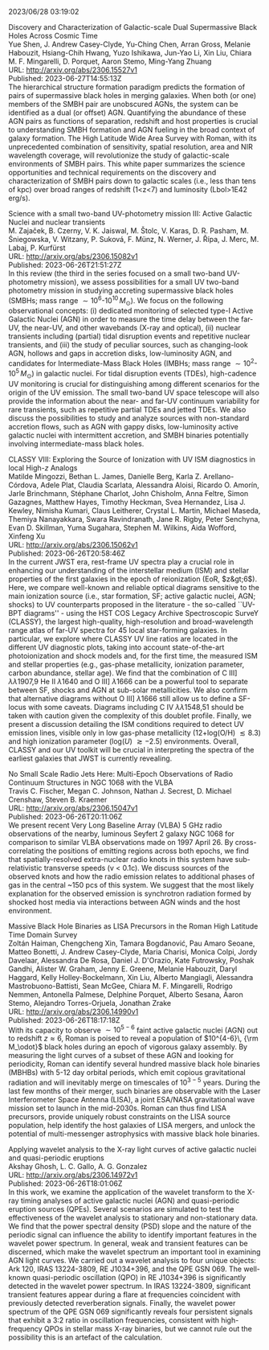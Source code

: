 2023/06/28 03:19:02  

Discovery and Characterization of Galactic-scale Dual Supermassive Black
  Holes Across Cosmic Time  
Yue Shen, J. Andrew Casey-Clyde, Yu-Ching Chen, Arran Gross, Melanie Habouzit, Hsiang-Chih Hwang, Yuzo Ishikawa, Jun-Yao Li, Xin Liu, Chiara M. F. Mingarelli, D. Porquet, Aaron Stemo, Ming-Yang Zhuang  
URL: http://arxiv.org/abs/2306.15527v1  
Published: 2023-06-27T14:55:13Z  
  The hierarchical structure formation paradigm predicts the formation of pairs of supermassive black holes in merging galaxies. When both (or one) members of the SMBH pair are unobscured AGNs, the system can be identified as a dual (or offset) AGN. Quantifying the abundance of these AGN pairs as functions of separation, redshift and host properties is crucial to understanding SMBH formation and AGN fueling in the broad context of galaxy formation. The High Latitude Wide Area Survey with Roman, with its unprecedented combination of sensitivity, spatial resolution, area and NIR wavelength coverage, will revolutionize the study of galactic-scale environments of SMBH pairs. This white paper summarizes the science opportunities and technical requirements on the discovery and characterization of SMBH pairs down to galactic scales (i.e., less than tens of kpc) over broad ranges of redshift (1&lt;z&lt;7) and luminosity (Lbol&gt;1E42 erg/s).   

Science with a small two-band UV-photometry mission III: Active Galactic
  Nuclei and nuclear transients  
M. Zajaček, B. Czerny, V. K. Jaiswal, M. Štolc, V. Karas, D. R. Pasham, M. Śniegowska, V. Witzany, P. Suková, F. Münz, N. Werner, J. Řípa, J. Merc, M. Labaj, P. Kurfürst  
URL: http://arxiv.org/abs/2306.15082v1  
Published: 2023-06-26T21:51:27Z  
  In this review (the third in the series focused on a small two-band UV-photometry mission), we assess possibilities for a small UV two-band photometry mission in studying accreting supermassive black holes (SMBHs; mass range $\sim 10^6$-$10^{10}\,M_{\odot}$). We focus on the following observational concepts: (i) dedicated monitoring of selected type-I Active Galactic Nuclei (AGN) in order to measure the time delay between the far-UV, the near-UV, and other wavebands (X-ray and optical), (ii) nuclear transients including (partial) tidal disruption events and repetitive nuclear transients, and (iii) the study of peculiar sources, such as changing-look AGN, hollows and gaps in accretion disks, low-luminosity AGN, and candidates for Intermediate-Mass Black Holes (IMBHs; mass range $\sim 10^2$-$10^5\,M_{\odot}$) in galactic nuclei. For tidal disruption events (TDEs), high-cadence UV monitoring is crucial for distinguishing among different scenarios for the origin of the UV emission. The small two-band UV space telescope will also provide the information about the near- and far-UV continuum variability for rare transients, such as repetitive partial TDEs and jetted TDEs. We also discuss the possibilities to study and analyze sources with non-standard accretion flows, such as AGN with gappy disks, low-luminosity active galactic nuclei with intermittent accretion, and SMBH binaries potentially involving intermediate-mass black holes.   

CLASSY VIII: Exploring the Source of Ionization with UV ISM diagnostics
  in local High-$z$ Analogs  
Matilde Mingozzi, Bethan L. James, Danielle Berg, Karla Z. Arellano-Córdova, Adele Plat, Claudia Scarlata, Alessandra Aloisi, Ricardo O. Amorín, Jarle Brinchmann, Stéphane Charlot, John Chisholm, Anna Feltre, Simon Gazagnes, Matthew Hayes, Timothy Heckman, Svea Hernandez, Lisa J. Kewley, Nimisha Kumari, Claus Leitherer, Crystal L. Martin, Michael Maseda, Themiya Nanayakkara, Swara Ravindranath, Jane R. Rigby, Peter Senchyna, Evan D. Skillman, Yuma Sugahara, Stephen M. Wilkins, Aida Wofford, Xinfeng Xu  
URL: http://arxiv.org/abs/2306.15062v1  
Published: 2023-06-26T20:58:46Z  
  In the current JWST era, rest-frame UV spectra play a crucial role in enhancing our understanding of the interstellar medium (ISM) and stellar properties of the first galaxies in the epoch of reionization (EoR, $z&gt;6$). Here, we compare well-known and reliable optical diagrams sensitive to the main ionization source (i.e., star formation, SF; active galactic nuclei, AGN; shocks) to UV counterparts proposed in the literature - the so-called ``UV-BPT diagrams'' - using the HST COS Legacy Archive Spectroscopic SurveY (CLASSY), the largest high-quality, high-resolution and broad-wavelength range atlas of far-UV spectra for 45 local star-forming galaxies. In particular, we explore where CLASSY UV line ratios are located in the different UV diagnostic plots, taking into account state-of-the-art photoionization and shock models and, for the first time, the measured ISM and stellar properties (e.g., gas-phase metallicity, ionization parameter, carbon abundance, stellar age). We find that the combination of C III] $\lambda\lambda$1907,9 He II $\lambda1640$ and O III] $\lambda$1666 can be a powerful tool to separate between SF, shocks and AGN at sub-solar metallicities. We also confirm that alternative diagrams without O III] $\lambda$1666 still allow us to define a SF-locus with some caveats. Diagrams including C IV $\lambda\lambda$1548,51 should be taken with caution given the complexity of this doublet profile. Finally, we present a discussion detailing the ISM conditions required to detect UV emission lines, visible only in low gas-phase metallicity (12+log(O/H) $\lesssim8.3$) and high ionization parameter (log($U$) $\gtrsim-2.5$) environments. Overall, CLASSY and our UV toolkit will be crucial in interpreting the spectra of the earliest galaxies that JWST is currently revealing.   

No Small Scale Radio Jets Here: Multi-Epoch Observations of Radio
  Continuum Structures in NGC 1068 with the VLBA  
Travis C. Fischer, Megan C. Johnson, Nathan J. Secrest, D. Michael Crenshaw, Steven B. Kraemer  
URL: http://arxiv.org/abs/2306.15047v1  
Published: 2023-06-26T20:11:06Z  
  We present recent Very Long Baseline Array (VLBA) 5 GHz radio observations of the nearby, luminous Seyfert 2 galaxy NGC 1068 for comparison to similar VLBA observations made on 1997 April 26. By cross-correlating the positions of emitting regions across both epochs, we find that spatially-resolved extra-nuclear radio knots in this system have sub-relativistic transverse speeds (v &lt; 0.1c). We discuss sources of the observed knots and how the radio emission relates to additional phases of gas in the central ~150 pcs of this system. We suggest that the most likely explanation for the observed emission is synchrotron radiation formed by shocked host media via interactions between AGN winds and the host environment.   

Massive Black Hole Binaries as LISA Precursors in the Roman High
  Latitude Time Domain Survey  
Zoltán Haiman, Chengcheng Xin, Tamara Bogdanović, Pau Amaro Seoane, Matteo Bonetti, J. Andrew Casey-Clyde, Maria Charisi, Monica Colpi, Jordy Davelaar, Alessandra De Rosa, Daniel J. D'Orazio, Kate Futrowsky, Poshak Gandhi, Alister W. Graham, Jenny E. Greene, Melanie Habouzit, Daryl Haggard, Kelly Holley-Bockelmann, Xin Liu, Alberto Mangiagli, Alessandra Mastrobuono-Battisti, Sean McGee, Chiara M. F. Mingarelli, Rodrigo Nemmen, Antonella Palmese, Delphine Porquet, Alberto Sesana, Aaron Stemo, Alejandro Torres-Orjuela, Jonathan Zrake  
URL: http://arxiv.org/abs/2306.14990v1  
Published: 2023-06-26T18:17:18Z  
  With its capacity to observe $\sim 10^{5-6}$ faint active galactic nuclei (AGN) out to redshift $z\approx 6$, Roman is poised to reveal a population of $10^{4-6}\, {\rm M_\odot}$ black holes during an epoch of vigorous galaxy assembly. By measuring the light curves of a subset of these AGN and looking for periodicity, Roman can identify several hundred massive black hole binaries (MBHBs) with 5-12 day orbital periods, which emit copious gravitational radiation and will inevitably merge on timescales of $10^{3-5}$ years. During the last few months of their merger, such binaries are observable with the Laser Interferometer Space Antenna (LISA), a joint ESA/NASA gravitational wave mission set to launch in the mid-2030s. Roman can thus find LISA precursors, provide uniquely robust constraints on the LISA source population, help identify the host galaxies of LISA mergers, and unlock the potential of multi-messenger astrophysics with massive black hole binaries.   

Applying wavelet analysis to the X-ray light curves of active galactic
  nuclei and quasi-periodic eruptions  
Akshay Ghosh, L. C. Gallo, A. G. Gonzalez  
URL: http://arxiv.org/abs/2306.14972v1  
Published: 2023-06-26T18:01:06Z  
  In this work, we examine the application of the wavelet transform to the X-ray timing analyses of active galactic nuclei (AGN) and quasi-periodic eruption sources (QPEs). Several scenarios are simulated to test the effectiveness of the wavelet analysis to stationary and non-stationary data. We find that the power spectral density (PSD) slope and the nature of the periodic signal can influence the ability to identify important features in the wavelet power spectrum. In general, weak and transient features can be discerned, which make the wavelet spectrum an important tool in examining AGN light curves. We carried out a wavelet analysis to four unique objects: Ark 120, IRAS 13224-3809, RE J1034+396, and the QPE GSN 069. The well-known quasi-periodic oscillation (QPO) in RE J1034+396 is significantly detected in the wavelet power spectrum. In IRAS 13224-3809, significant transient features appear during a flare at frequencies coincident with previously detected reverberation signals. Finally, the wavelet power spectrum of the QPE GSN 069 significantly reveals four persistent signals that exhibit a 3:2 ratio in oscillation frequencies, consistent with high-frequency QPOs in stellar mass X-ray binaries, but we cannot rule out the possibility this is an artefact of the calculation.   

